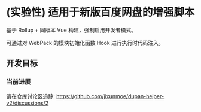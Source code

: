 # (实验性) 适用于新版百度网盘的增强脚本

基于 Rollup + 同版本 Vue 构建，强制启用开发者模式。

可通过对 WebPack 的模块初始化函数 Hook 进行执行时代码注入。

## 开发目标

### 当前进展

请在仓库讨论区追踪: https://github.com/jixunmoe/dupan-helper-v2/discussions/2
